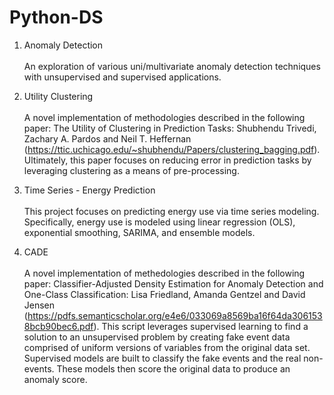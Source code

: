 # Python-DS
1) Anomaly Detection</br></br>
An exploration of various uni/multivariate anomaly detection techniques with unsupervised and supervised applications.</br>

2) Utility Clustering</br></br>
A novel implementation of methodologies described in the following paper: The Utility of Clustering in Prediction Tasks: Shubhendu Trivedi, Zachary A. Pardos and Neil T. Heffernan (https://ttic.uchicago.edu/~shubhendu/Papers/clustering_bagging.pdf). Ultimately, this paper focuses on reducing error in prediction tasks by leveraging clustering as a means of pre-processing.</br>

3) Time Series - Energy Prediction</br></br>
This project focuses on predicting energy use via time series modeling. Specifically, energy use is modeled using linear regression (OLS), exponential smoothing, SARIMA, and ensemble models.</br>

4) CADE</br></br>
A novel implementation of methedologies described in the following paper: Classifier-Adjusted Density Estimation for Anomaly Detection and One-Class Classification: Lisa Friedland, Amanda Gentzel and David Jensen (https://pdfs.semanticscholar.org/e4e6/033069a8569ba16f64da3061538bcb90bec6.pdf). This script leverages supervised learning to find a solution to an unsupervised problem by creating fake event data comprised of uniform versions of variables from the original data set. Supervised models are built to classify the fake events and the real non-events. These models then score the original data to produce an anomaly score.




